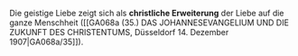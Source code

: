 
Die geistige Liebe zeigt sich als **christliche Erweiterung** der Liebe auf die ganze Menschheit ([[GA068a (35.) DAS JOHANNESEVANGELIUM UND DIE ZUKUNFT DES CHRISTENTUMS, Düsseldorf 14. Dezember 1907|GA068a/35]]).

